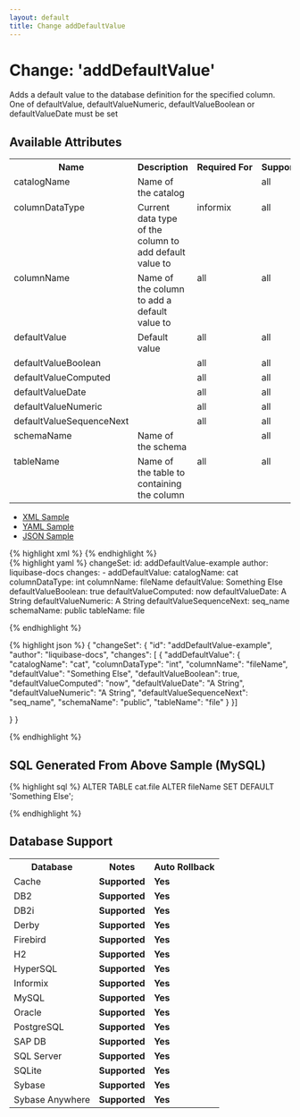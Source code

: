 ```yaml
---
layout: default
title: Change addDefaultValue
---
```


<!-- ====================================================== -->
<!-- GENERATED BY ChangeDocGenerator DO NOT MODIFY MANUALLY -->
<!-- ====================================================== -->

  <script>
  $(function() {
    $( "#changelog-tabs" ).tabs();
  });
</script>

# Change: 'addDefaultValue'

Adds a default value to the database definition for the specified column.
One of defaultValue, defaultValueNumeric, defaultValueBoolean or defaultValueDate must be set

## Available Attributes ##

<table>
<tr><th>Name</th><th>Description</th><th>Required&nbsp;For</th><th>Supports</th><th>Since</th></tr>
<tr><td style='vertical-align: top'>catalogName</td><td style='vertical-align: top'>Name of the catalog</td><td style='vertical-align: top'></td><td style='vertical-align:top'>all</td><td style='vertical-align: top'>3.0</td></tr>
<tr><td style='vertical-align: top'>columnDataType</td><td style='vertical-align: top'>Current data type of the column to add default value to</td><td style='vertical-align: top'>informix</td><td style='vertical-align:top'>all</td><td style='vertical-align: top'></td></tr>
<tr><td style='vertical-align: top'>columnName</td><td style='vertical-align: top'>Name of the column to add a default value to</td><td style='vertical-align: top'>all</td><td style='vertical-align:top'>all</td><td style='vertical-align: top'></td></tr>
<tr><td style='vertical-align: top'>defaultValue</td><td style='vertical-align: top'>Default value</td><td style='vertical-align: top'>all</td><td style='vertical-align:top'>all</td><td style='vertical-align: top'></td></tr>
<tr><td style='vertical-align: top'>defaultValueBoolean</td><td style='vertical-align: top'></td><td style='vertical-align: top'>all</td><td style='vertical-align:top'>all</td><td style='vertical-align: top'></td></tr>
<tr><td style='vertical-align: top'>defaultValueComputed</td><td style='vertical-align: top'></td><td style='vertical-align: top'>all</td><td style='vertical-align:top'>all</td><td style='vertical-align: top'></td></tr>
<tr><td style='vertical-align: top'>defaultValueDate</td><td style='vertical-align: top'></td><td style='vertical-align: top'>all</td><td style='vertical-align:top'>all</td><td style='vertical-align: top'></td></tr>
<tr><td style='vertical-align: top'>defaultValueNumeric</td><td style='vertical-align: top'></td><td style='vertical-align: top'>all</td><td style='vertical-align:top'>all</td><td style='vertical-align: top'></td></tr>
<tr><td style='vertical-align: top'>defaultValueSequenceNext</td><td style='vertical-align: top'></td><td style='vertical-align: top'>all</td><td style='vertical-align:top'>all</td><td style='vertical-align: top'></td></tr>
<tr><td style='vertical-align: top'>schemaName</td><td style='vertical-align: top'>Name of the schema</td><td style='vertical-align: top'></td><td style='vertical-align:top'>all</td><td style='vertical-align: top'></td></tr>
<tr><td style='vertical-align: top'>tableName</td><td style='vertical-align: top'>Name of the table to containing the column</td><td style='vertical-align: top'>all</td><td style='vertical-align:top'>all</td><td style='vertical-align: top'></td></tr>
</table>

<div id='changelog-tabs'>
<ul>
    <li><a href="#tab-xml">XML Sample</a></li>
    <li><a href="#tab-yaml">YAML Sample</a></li>
    <li><a href="#tab-json">JSON Sample</a></li>
  </ul>
<div id='tab-xml'>
{% highlight xml %}
<changeSet author="liquibase-docs" id="addDefaultValue-example">
    <addDefaultValue catalogName="cat"
            columnDataType="int"
            columnName="fileName"
            defaultValue="Something Else"
            defaultValueBoolean="true"
            defaultValueComputed="now"
            defaultValueDate="A String"
            defaultValueNumeric="A String"
            defaultValueSequenceNext="seq_name"
            schemaName="public"
            tableName="file"/>
</changeSet>
{% endhighlight %}
</div>
<div id='tab-yaml'>
{% highlight yaml %}
changeSet:
  id: addDefaultValue-example
  author: liquibase-docs
  changes:
  - addDefaultValue:
      catalogName: cat
      columnDataType: int
      columnName: fileName
      defaultValue: Something Else
      defaultValueBoolean: true
      defaultValueComputed: now
      defaultValueDate: A String
      defaultValueNumeric: A String
      defaultValueSequenceNext: seq_name
      schemaName: public
      tableName: file

{% endhighlight %}
</div>
<div id='tab-json'>
{% highlight json %}
{
  "changeSet": {
    "id": "addDefaultValue-example",
    "author": "liquibase-docs",
    "changes": [
      {
        "addDefaultValue": {
          "catalogName": "cat",
          "columnDataType": "int",
          "columnName": "fileName",
          "defaultValue": "Something Else",
          "defaultValueBoolean": true,
          "defaultValueComputed": "now",
          "defaultValueDate": "A String",
          "defaultValueNumeric": "A String",
          "defaultValueSequenceNext": "seq_name",
          "schemaName": "public",
          "tableName": "file"
        }
      }]
    
  }
}

{% endhighlight %}
</div>
</div>


## SQL Generated From Above Sample (MySQL)

{% highlight sql %}
ALTER TABLE cat.file ALTER fileName SET DEFAULT 'Something Else';


{% endhighlight %}

## Database Support

<table style='border:1;'>
<tr><th>Database</th><th>Notes</th><th>Auto Rollback</th></tr>
<tr><td>Cache</td><td><b>Supported</b></td><td><b>Yes</b></td></tr>
<tr><td>DB2</td><td><b>Supported</b></td><td><b>Yes</b></td></tr>
<tr><td>DB2i</td><td><b>Supported</b></td><td><b>Yes</b></td></tr>
<tr><td>Derby</td><td><b>Supported</b></td><td><b>Yes</b></td></tr>
<tr><td>Firebird</td><td><b>Supported</b></td><td><b>Yes</b></td></tr>
<tr><td>H2</td><td><b>Supported</b></td><td><b>Yes</b></td></tr>
<tr><td>HyperSQL</td><td><b>Supported</b></td><td><b>Yes</b></td></tr>
<tr><td>Informix</td><td><b>Supported</b></td><td><b>Yes</b></td></tr>
<tr><td>MySQL</td><td><b>Supported</b></td><td><b>Yes</b></td></tr>
<tr><td>Oracle</td><td><b>Supported</b></td><td><b>Yes</b></td></tr>
<tr><td>PostgreSQL</td><td><b>Supported</b></td><td><b>Yes</b></td></tr>
<tr><td>SAP DB</td><td><b>Supported</b></td><td><b>Yes</b></td></tr>
<tr><td>SQL Server</td><td><b>Supported</b></td><td><b>Yes</b></td></tr>
<tr><td>SQLite</td><td><b>Supported</b></td><td><b>Yes</b></td></tr>
<tr><td>Sybase</td><td><b>Supported</b></td><td><b>Yes</b></td></tr>
<tr><td>Sybase Anywhere</td><td><b>Supported</b></td><td><b>Yes</b></td></tr>
</table>
